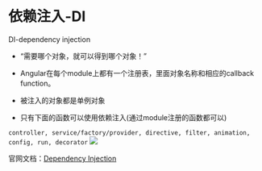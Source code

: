# 依赖注入-DI
DI-dependency injection

* “需要哪个对象，就可以得到哪个对象！”

* Angular在每个module上都有一个注册表，里面对象名称和相应的callback function。

* 被注入的对象都是单例对象

* 只有下面的函数可以使用依赖注入(通过module注册的函数都可以)

```controller, service/factory/provider, directive, filter, animation, config, run, decorator```
![](injector2.png)

官网文档：[Dependency Injection](https://docs.angularjs.org/guide/di)